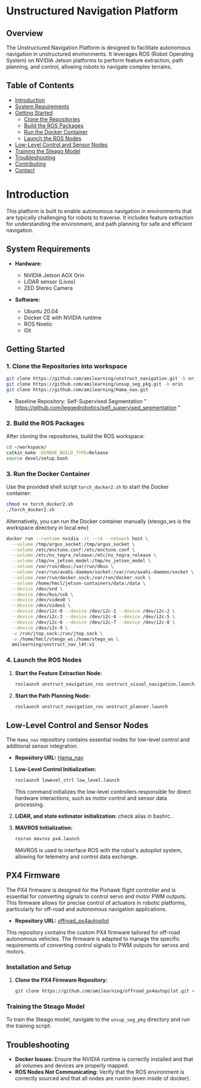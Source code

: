 
# Unstructured Navigation Platform

## Overview

The Unstructured Navigation Platform is designed to facilitate autonomous navigation in unstructured environments.
It leverages ROS (Robot Operating System) on NVIDIA Jetson platforms to perform feature extraction, path planning, and control, allowing robots to navigate complex terrains.

## Table of Contents
- [Introduction](#introduction)
- [System Requirements](#system-requirements)
- [Getting Started](#getting-started)
   - [Clone the Repositories](#1-clone-the-repositories)
   - [Build the ROS Packages](#2-build-the-ros-packages)
   - [Run the Docker Container](#3-run-the-docker-container)
   - [Launch the ROS Nodes](#4-launch-the-ros-nodes)
- [Low-Level Control and Sensor Nodes](#low-level-control-and-sensor-nodes)
- [Training the Steago Model](#training-the-steago-model)
- [Troubleshooting](#troubleshooting)
- [Contributing](#contributing)
- [Contact](#contact)

# Introduction

This platform is built to enable autonomous navigation in environments that are typically challenging for robots to traverse. It includes feature extraction for understanding the environment, and path planning for safe and efficient navigation.

## System Requirements

- **Hardware:**
  - NVIDIA Jetson AGX Orin 
  - LiDAR sensor (Livox)
  - ZED Stereo Camera  

- **Software:**
  - Ubuntu 20.04 
  - Docker CE with NVIDIA runtime
  - ROS Noetic
  - Git

## Getting Started

### 1. Clone the Repositories into workspace 

```bash
git clone https://github.com/amilearning/unstruct_navigation.git -b orin2
git clone https://github.com/amilearning/unsup_seg_pkg.git -b orin
git clone https://github.com/amilearning/Hama_nav.git 
```
* Baseline Repository: Self-Supervised Segmentation " https://github.com/leggedrobotics/self_supervised_segmentation " 


### 2. Build the ROS Packages

After cloning the repositories, build the ROS workspace:

```bash
cd ~/workspace/
catkin_make -DCMAKE_BUILD_TYPE=Release
source devel/setup.bash
```

### 3. Run the Docker Container

Use the provided shell script `torch_docker2.sh` to start the Docker container:

```bash
chmod +x torch_docker2.sh
./torch_docker2.sh
```

Alternatively, you can run the Docker container manually (steogo_ws is the workspace directory in local env)
```bash
docker run --runtime nvidia -it --rm --network host \
  --volume /tmp/argus_socket:/tmp/argus_socket \
  --volume /etc/enctune.conf:/etc/enctune.conf \
  --volume /etc/nv_tegra_release:/etc/nv_tegra_release \
  --volume /tmp/nv_jetson_model:/tmp/nv_jetson_model \
  --volume /var/run/dbus:/var/run/dbus \
  --volume /var/run/avahi-daemon/socket:/var/run/avahi-daemon/socket \
  --volume /var/run/docker.sock:/var/run/docker.sock \
  --volume /home/hmcl/jetson-containers/data:/data \
  --device /dev/snd \
  --device /dev/bus/usb \
  --device /dev/video0 \
  --device /dev/video1 \
  --device /dev/i2c-0 --device /dev/i2c-1 --device /dev/i2c-2 \
  --device /dev/i2c-3 --device /dev/i2c-4 --device /dev/i2c-5 \
  --device /dev/i2c-6 --device /dev/i2c-7 --device /dev/i2c-8 \
  --device /dev/i2c-9 \
  -v /run/jtop.sock:/run/jtop.sock \
  -v /home/hmcl/steogo_ws:/home/stego_ws \
  amilearning/unstruct_nav_l4t:v1
```


### 4. Launch the ROS Nodes

1. **Start the Feature Extraction Node:**

   ```bash
   roslaunch unstruct_navigation_ros unstruct_visual_navigation.launch
   ```

2. **Start the Path Planning Node:**

   ```bash
   roslaunch unstruct_navigation_ros unstruct_planner.launch
   ```

## Low-Level Control and Sensor Nodes

The `Hama_nav` repository contains essential nodes for low-level control and additional sensor integration.

- **Repository URL:** [Hama_nav](https://github.com/amilearning/Hama_nav.git)

1. **Low-Level Control Initialization:**

   ```bash
   roslaunch lowevel_ctrl low_level.launch
   ```

   This command initializes the low-level controllers responsible for direct hardware interactions, such as motor control and sensor data processing.

2. **LiDAR, and state estimator initialization:**
check alias in bashrc.. 
    

3. **MAVROS Initialization:**

   ```bash
   rosrun mavros px4.launch 
   ```

   MAVROS is used to interface ROS with the robot's autopilot system, allowing for telemetry and control data exchange.

## PX4 Firmware

The PX4 firmware is designed for the Pixhawk flight controller and is essential for converting signals to control servo and motor PWM outputs. This firmware allows for precise control of actuators in robotic platforms, particularly for off-road and autonomous navigation applications.

- **Repository URL:** [offroad_px4autopilot](https://github.com/amilearning/offroad_px4autopilot.git)

This repository contains the custom PX4 firmware tailored for off-road autonomous vehicles. The firmware is adapted to manage the specific requirements of converting control signals to PWM outputs for servos and motors.

### Installation and Setup

1. **Clone the PX4 Firmware Repository:**

   ```bash
   git clone https://github.com/amilearning/offroad_px4autopilot.git ~/px4_firmware


### Training the Steago Model

To train the Steago model, navigate to the `unsup_seg_pkg` directory and run the training script:

## Troubleshooting
- **Docker Issues:** Ensure the NVIDIA runtime is correctly installed and that all volumes and devices are properly mapped.
- **ROS Nodes Not Communicating:** Verify that the ROS environment is correctly sourced and that all nodes are runnin (even inside of docker). 
